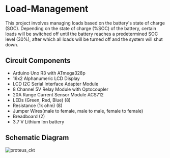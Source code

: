 # Load-Management

This project involves managing loads based on the battery's state of charge (SOC). 
Depending on the state of charge (%SOC) of the battery, certain loads will be
switched off until the battery reaches a predetermined SOC level (30%), after which
all loads will be turned off and the system will shut down.

## Circuit Components
- Arduino Uno R3 with ATmega328p
- 16x2 Alphanumeric LCD Display
- LCD I2C Serial Interface Adapter Module
- 8 Channel 5V Relay Module with Optocoupler
- 20A Range Current Sensor Module ACS712
- LEDs (Green, Red, Blue) (8)
- Resistance (1k ohm) (8)
- Jumper Wires(male to female, male to male, female to female)
- Breadboard (2)
- 3.7 V Lithium Ion battery

## Schematic Diagram
![proteus_ckt](https://github.com/shreya71/Load-Management/assets/91543981/ff7f8640-46f1-4dfb-82a7-2a680a5866e3)
